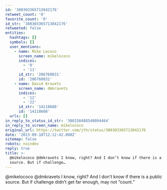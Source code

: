 ```yaml
---
id: '380303365713842176'
retweet_count: '0'
favorite_count: '0'
id_str: '380303365713842176'
retweeted: false
entities:
  hashtags: []
  symbols: []
  user_mentions:
    - name: Mike Lococo
      screen_name: mikelococo
      indices:
        - '0'
        - '11'
      id_str: '206760831'
      id: '206760831'
    - name: David Kravets
      screen_name: dmkravets
      indices:
        - '12'
        - '22'
      id_str: '14118608'
      id: '14118608'
  urls: []
in_reply_to_status_id_str: '380158488540094464'
in_reply_to_screen_name: mikelococo
original_url: https://twitter.com/jth/status/380303365713842176
date: '2013-09-18T12:12:42.000Z'
sitemap: false
robots: noindex
reply: true
title: >-
  @mikelococo @dmkravets I know, right? And I don’t know if there is a public
  source. But if challenge…
---
```


@mikelococo @dmkravets I know, right? And I don’t know if there is a public source. But if challenge didn’t get far enough, may not “count.”